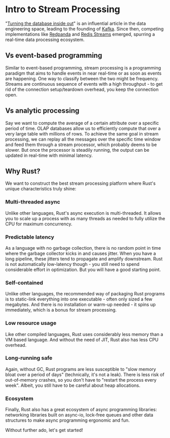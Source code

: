 # Intro to Stream Processing

"[Turning the database inside out](https://www.confluent.io/blog/turning-the-database-inside-out-with-apache-samza/)" is an influential article in the data engineering space, leading to the founding of [Kafka](https://kafka.apache.org/). Since then, competing implementations like [Redpanda](https://redpanda.com/) and [Redis Streams](https://redis.io/docs/manual/data-types/streams/) emerged, spurring a real-time data processing ecosystem.

## Vs event-based programming

Similar to event-based programming, stream processing is a programming paradigm that aims to handle events in near real-time or as soon as events are happening. One way to classify between the two might be frequency. Streams are continuous sequence of events with a high throughput - to get rid of the connection setup/teardown overhead, you keep the connection open.

## Vs analytic processing

Say we want to compute the average of a certain attribute over a specific period of time. OLAP databases allow us to efficiently compute that over a very large table with millions of rows. To achieve the same goal in stream processing, we can replay all the messages over the specific time window and feed them through a stream processor, which probably deems to be slower. But once the processor is steadily running, the output can be updated in real-time with minimal latency.

## Why Rust?

We want to construct the best stream processing platform where Rust's unique characteristics truly shine:

### Multi-threaded async

Unlike other languages, Rust's async execution is multi-threaded. It allows you to scale up a process with as many threads as needed to fully utilize the CPU for maximum concurrency.

### Predictable latency

As a language with no garbage collection, there is no random point in time where the garbage collector kicks in and causes jitter. When you have a long pipeline, these jitters tend to propagate and amplify downstream. Rust is not automatically low-latency though - you still need to spend considerable effort in optimization. But you will have a good starting point.

### Self-contained

Unlike other languages, the recommended way of packaging Rust programs is to static-link everything into one executable - often only sized a few megabytes. And there is no installation or warm-up needed - it spins up immediately, which is a bonus for stream processing.

### Low resource usage

Like other compiled languages, Rust uses considerably less memory than a VM based language. And without the need of JIT, Rust also has less CPU overhead.

### Long-running safe

Again, without GC, Rust programs are less susceptible to "slow memory bloat over a period of days" (technically, it's not a leak). There is less risk of out-of-memory crashes, so you don't have to "restart the process every week". Albeit, you still have to be careful about heap allocations.

### Ecosystem

Finally, Rust also has a great ecosystem of async programming libraries: networking libraries built on async-io, lock-free queues and other data structures to make async programming ergonomic and fun.

Without further ado, let's get started!